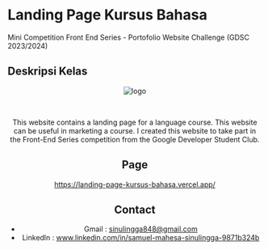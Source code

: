 # Landing Page Kursus Bahasa 

Mini Competition Front End Series - Portofolio Website Challenge (GDSC 2023/2024)


## Deskripsi Kelas

<div align="center">
  <!-- <img src="https://user-images.githubusercontent.com/95717485/188485715-3df87399-273d-4760-8c09-f67a7c908e22.png" alt="Dicoding Google Developers"> -->

   ![logo](https://media.licdn.com/dms/image/C560BAQFDbt4HJHl5Zw/company-logo_200_200/0/1667885602161/gdsc_ueu_logo?e=2147483647&v=beta&t=RS-leCX54ng7cYHiAVLyQkpLfdK5-Le3hwfiZyizOSo)

<br>

This website contains a landing page for a language course. This website can be useful in marketing a course. I created this website to take part in the Front-End Series competition from the Google Developer Student Club.

## Page
https://landing-page-kursus-bahasa.vercel.app/

## Contact
- Gmail : sinulingga848@gmail.com
- Linkedln : www.linkedin.com/in/samuel-mahesa-sinulingga-9871b324b
